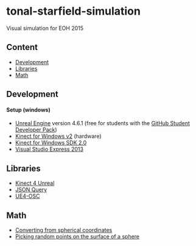 tonal-starfield-simulation
==========================

Visual simulation for EOH 2015

## Content

 - [Development](#development)
 - [Libraries](#libraries)
 - [Math](#math)

## Development

#### Setup (windows)
  - [Unreal Engine](https://www.unrealengine.com/) version 4.6.1 (free for students with the [GitHub Student Developer Pack](https://education.github.com/pack/))
  - [Kinect for Windows v2](http://www.microsoft.com/en-us/kinectforwindows/) (hardware)
  - [Kinect for Windows SDK 2.0](http://www.microsoft.com/en-us/download/details.aspx?id=44561)
  - [Visual Studio Express 2013](http://www.visualstudio.com/en-us/products/visual-studio-express-vs.aspx)

## Libraries

 - [Kinect 4 Unreal](http://opaquemultimedia.com/index.html?pages/k4u.html&k4u)
 - [JSON Query](https://forums.unrealengine.com/showthread.php?7045-PLUGIN-JSON-Query)
 - [UE4-OSC](https://github.com/monsieurgustav/UE4-OSC)

## Math

  - [Converting from spherical coordinates](http://en.wikipedia.org/wiki/Sphere#Equations_in)
  - [Picking random points on the surface of a sphere](http://mathworld.wolfram.com/SpherePointPicking.html)

